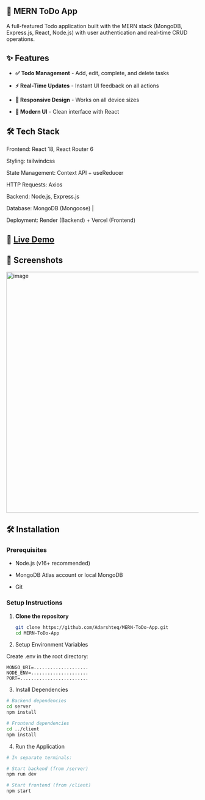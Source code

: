 ## 📝 MERN ToDo App

A full-featured Todo application built with the MERN stack (MongoDB, Express.js, React, Node.js) with user authentication and real-time CRUD operations.

## ✨ Features

- **✅ Todo Management** - Add, edit, complete, and delete tasks

- **⚡ Real-Time Updates** - Instant UI feedback on all actions

- **📱 Responsive Design** - Works on all device sizes

- **🎨 Modern UI** - Clean interface with React 

## 🛠 Tech Stack

Frontend: React 18, React Router 6 

Styling: tailwindcss 

State Management: Context API + useReducer

HTTP Requests: Axios

Backend: Node.js, Express.js     

Database: MongoDB (Mongoose)       |

Deployment: Render (Backend) + Vercel (Frontend) 

## 🚀 [Live Demo](https://mern-todo-app-wglw.onrender.com)

## 📸 Screenshots

<img width="818" height="631" alt="image" src="https://github.com/user-attachments/assets/f52ecef6-54db-4b97-b1f8-1e900f775892" />

## 🛠 Installation

### Prerequisites

- Node.js (v16+ recommended)

- MongoDB Atlas account or local MongoDB

- Git

### Setup Instructions

1. **Clone the repository**
   ```bash
   git clone https://github.com/Adarshteq/MERN-ToDo-App.git
   cd MERN-ToDo-App 

2. Setup Environment Variables

Create .env in the root directory:

```env
MONGO_URI=....................
NODE_ENV=.....................
PORT=.........................
```

3. Install Dependencies

```bash
# Backend dependencies
cd server
npm install

# Frontend dependencies
cd ../client
npm install
```

4. Run the Application

```bash
# In separate terminals:

# Start backend (from /server)
npm run dev

# Start frontend (from /client)
npm start
```
